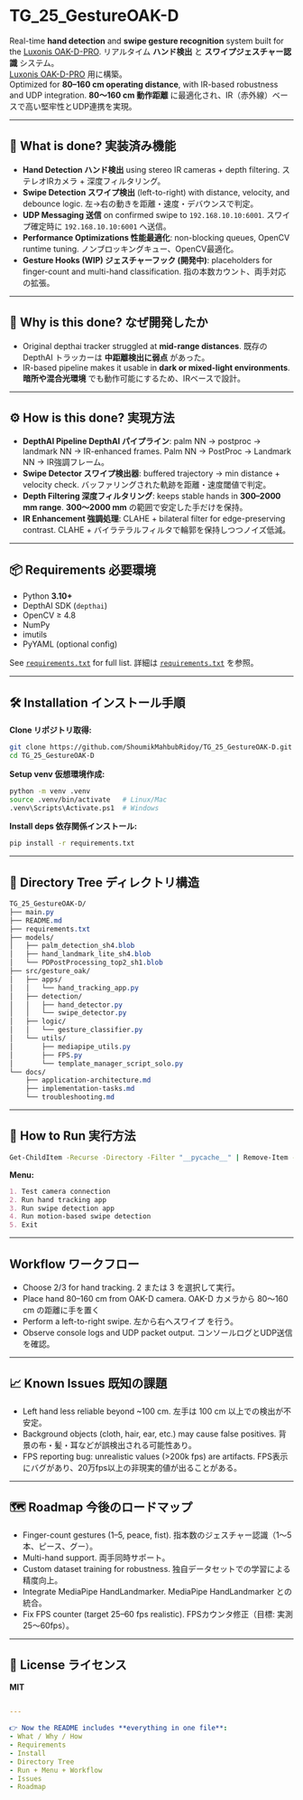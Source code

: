 # TG_25_GestureOAK-D

Real-time **hand detection** and **swipe gesture recognition** system built for the [Luxonis OAK-D-PRO](https://shop.luxonis.com/products/oak-d-pro).  リアルタイム **ハンド検出** と **スワイプジェスチャー認識** システム。  
[Luxonis OAK-D-PRO](https://shop.luxonis.com/products/oak-d-pro) 用に構築。  
Optimized for **80–160 cm operating distance**, with IR-based robustness and UDP integration. **80〜160 cm 動作距離** に最適化され、IR（赤外線）ベースで高い堅牢性とUDP連携を実現。

---

## 📌 What is done? 実装済み機能
- **Hand Detection ハンド検出** using stereo IR cameras + depth filtering.  ステレオIRカメラ + 深度フィルタリング。  
- **Swipe Detection スワイプ検出** (left-to-right) with distance, velocity, and debounce logic.  左→右の動きを距離・速度・デバウンスで判定。  
- **UDP Messaging 送信** on confirmed swipe to `192.168.10.10:6001`.  スワイプ確定時に `192.168.10.10:6001` へ送信。 
- **Performance Optimizations 性能最適化**: non-blocking queues, OpenCV runtime tuning.  ノンブロッキングキュー、OpenCV最適化。 
- **Gesture Hooks (WIP) ジェスチャーフック (開発中)**: placeholders for finger-count and multi-hand classification. 指の本数カウント、両手対応の拡張。

---

## 🤔 Why is this done? なぜ開発したか
- Original depthai tracker struggled at **mid-range distances**.  既存の DepthAI トラッカーは **中距離検出に弱点** があった。
- IR-based pipeline makes it usable in **dark or mixed-light environments**.  **暗所や混合光環境** でも動作可能にするため、IRベースで設計。 

---

## ⚙️ How is this done? 実現方法
- **DepthAI Pipeline DepthAI パイプライン**: palm NN → postproc → landmark NN → IR-enhanced frames.  Palm NN → PostProc → Landmark NN → IR強調フレーム。  
- **Swipe Detector スワイプ検出器**: buffered trajectory → min distance + velocity check.  バッファリングされた軌跡を距離・速度閾値で判定。  
- **Depth Filtering 深度フィルタリング**: keeps stable hands in **300–2000 mm range**.  **300〜2000 mm** の範囲で安定した手だけを保持。
- **IR Enhancement 強調処理**: CLAHE + bilateral filter for edge-preserving contrast.  CLAHE + バイラテラルフィルタで輪郭を保持しつつノイズ低減。  

---

## 📦 Requirements 必要環境
- Python **3.10+**  
- DepthAI SDK (`depthai`)  
- OpenCV ≥ 4.8  
- NumPy  
- imutils  
- PyYAML (optional config)

See [`requirements.txt`](requirements.txt) for full list.
詳細は [`requirements.txt`](requirements.txt) を参照。


---

## 🛠️ Installation インストール手順

**Clone リポジトリ取得:**
```bash
git clone https://github.com/ShoumikMahbubRidoy/TG_25_GestureOAK-D.git
cd TG_25_GestureOAK-D
```

**Setup venv 仮想環境作成:**
```bash
python -m venv .venv
source .venv/bin/activate   # Linux/Mac
.venv\Scripts\Activate.ps1  # Windows
```

**Install deps 依存関係インストール:**
```bash
pip install -r requirements.txt
```
---

## 📂 Directory Tree ディレクトリ構造
```css
TG_25_GestureOAK-D/
├── main.py
├── README.md
├── requirements.txt
├── models/
│   ├── palm_detection_sh4.blob
│   ├── hand_landmark_lite_sh4.blob
│   └── PDPostProcessing_top2_sh1.blob
├── src/gesture_oak/
│   ├── apps/
│   │   └── hand_tracking_app.py
│   ├── detection/
│   │   ├── hand_detector.py
│   │   └── swipe_detector.py
│   ├── logic/
│   │   └── gesture_classifier.py
│   └── utils/
│       ├── mediapipe_utils.py
│       ├── FPS.py
│       └── template_manager_script_solo.py
└── docs/
    ├── application-architecture.md
    ├── implementation-tasks.md
    └── troubleshooting.md

```

---

## 🚀 How to Run 実行方法
```bash
Get-ChildItem -Recurse -Directory -Filter "__pycache__" | Remove-Item -Recurse -Force; uv run python main.py
```

**Menu:**
```markdown
1. Test camera connection
2. Run hand tracking app
3. Run swipe detection app
4. Run motion-based swipe detection
5. Exit
```

---

## Workflow ワークフロー
- Choose 2/3 for hand tracking. 2 または 3 を選択して実行。
- Place hand 80–160 cm from OAK-D camera. OAK-D カメラから 80〜160 cm の距離に手を置く
- Perform a left-to-right swipe. 左から右へスワイプ を行う。
- Observe console logs and UDP packet output. コンソールログとUDP送信を確認。

---

## 📈 Known Issues 既知の課題
- Left hand less reliable beyond ~100 cm. 左手は 100 cm 以上での検出が不安定。
- Background objects (cloth, hair, ear, etc.) may cause false positives. 背景の布・髪・耳などが誤検出される可能性あり。
- FPS reporting bug: unrealistic values (>200k fps) are artifacts. FPS表示にバグがあり、20万fps以上の非現実的値が出ることがある。

---

## 🗺️ Roadmap 今後のロードマップ
- Finger-count gestures (1–5, peace, fist). 指本数のジェスチャー認識（1〜5本、ピース、グー）。
- Multi-hand support. 両手同時サポート。
- Custom dataset training for robustness. 独自データセットでの学習による精度向上。
- Integrate MediaPipe HandLandmarker. MediaPipe HandLandmarker との統合。
- Fix FPS counter (target 25–60 fps realistic). FPSカウンタ修正（目標: 実測25〜60fps）。

---

## 📜 License ライセンス
**MIT**
```yaml

---

👉 Now the README includes **everything in one file**:  
- What / Why / How  
- Requirements  
- Install  
- Directory Tree  
- Run + Menu + Workflow  
- Issues  
- Roadmap  

```